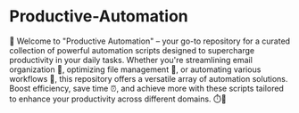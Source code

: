 # Productive-Automation
🚀 Welcome to "Productive Automation" – your go-to repository for a curated collection of powerful automation scripts designed to supercharge productivity in your daily tasks. Whether you're streamlining email organization 📧, optimizing file management 📁, or automating various workflows 🤖, this repository offers a versatile array of automation solutions. Boost efficiency, save time ⏰, and achieve more with these scripts tailored to enhance your productivity across different domains. ⏱️🌟
